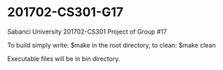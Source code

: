 # 201702-CS301-G17
Sabanci University 201702-CS301 Project of Group #17

To build simply write:
	$make
in the root directory, to clean:
	$make clean

Executable files will be in bin directory.
